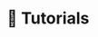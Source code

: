 ---
title: 👐 Tutorials
url: /tutorials

# View.
#   1 = List
#   2 = Compact
#   3 = Card
view: 2

# Optional header image (relative to `static/media/` folder).
header: 
  image: "tutoriales-header.webp"
  caption: "Foto adaptada de [**Alexei Scutari**](https://unsplash.com/@scutal) a [Unsplash](https://unsplash.com)"

breadcrumbs: [""]
---